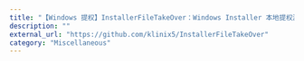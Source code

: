 ```yaml
---
title: "【Windows 提权】InstallerFileTakeOver：Windows Installer 本地提权漏洞PoC"
description: ""
external_url: "https://github.com/klinix5/InstallerFileTakeOver"
category: "Miscellaneous"
---
```

